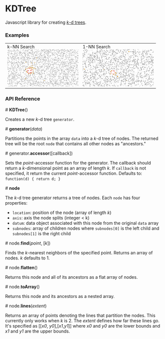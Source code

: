 # KDTree

Javascript library for creating 
[*k*-d trees](https://en.wikipedia.org/wiki/K-d_tree). 

### Examples

<table>
  <tr>
    <td>
      k-NN Search <br>
      <a href="http://bl.ocks.org/armollica/1593f53c0c8346d067491f39255d0b84"><img src="img/k-nn.png" width="230"></a>
    </td>
    <td>
      1-NN Search <br>
      <a href="http://bl.ocks.org/armollica/64ffc3bd8fc76c5657719a842e39c4e3"><img src="img/1-nn.png" width="230"></a>
    </td>
  </tr>
</table>

### API Reference

*#* **KDTree**()

Creates a new *k*-d tree `generator`.

*#* **generator**(*data*)

Partitions the points in the array `data` into a *k*-d tree of nodes. 
The returned tree will be the root `node` that contains all other nodes as
"ancestors."

*#* generator.**accessor**([callback])

Sets the *point*-accessor function for the generator. The callback should 
return a *k*-dimensional point as an array of length *k*. If `callback` is
not specified, it return the current *point*-accessor function. Defaults to:
```function(d) { return d; }```

*#* **node**

The *k*-d tree generator returns a tree of nodes. Each `node` has four properties:
- `location`: position of the node (array of length *k*)
- `axis`: axis the node splits (integer < k)
- `datum`: data object associated with this node from the original `data` array
- `subnodes`: array of children nodes where `subnodes[0]` is the left child and `subnodes[1]` is the right child 

*#* node.**find**(*point*, [*k*])

Finds the *k*-nearest neighbors of the specified point. Returns an
array of nodes. *k* defaults to 1.

*#* node.**flatten**()

Returns this node and all of its ancestors as a flat array of nodes.

*#* node.**toArray**()

Returns this node and its ancestors as a nested array.

*#* node.**lines**(*extent*)

Returns an array of points denoting the lines that partition the nodes. This
currently only works when *k* is 2. The *extent* defines how far these lines
go. It's specified as [[*x0*, *y0*],[*x1*,*y1*]] where *x0* and *y0* are the
lower bounds and *x1* and *y1* are the upper bounds.
